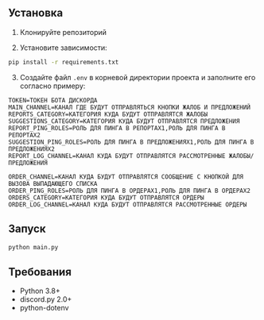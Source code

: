 ## Установка
1. Клонируйте репозиторий

2. Установите зависимости:
```bash
pip install -r requirements.txt
```

3. Создайте файл `.env` в корневой директории проекта и заполните его согласно примеру:
```
TOKEN=ТОКЕН БОТА ДИСКОРДА
MAIN_CHANNEL=КАНАЛ ГДЕ БУДУТ ОТПРАВЛЯТЬСЯ КНОПКИ ЖАЛОБ И ПРЕДЛОЖЕНИЙ
REPORTS_CATEGORY=КАТЕГОРИЯ КУДА БУДУТ ОТПРАВЛЯТСЯ ЖАЛОБЫ
SUGGESTIONS_CATEGORY=КАТЕГОРИЯ КУДА БУДУТ ОТПРАВЛЯТСЯ ПРЕДЛОЖЕНИЯ
REPORT_PING_ROLES=РОЛЬ ДЛЯ ПИНГА В РЕПОРТАХ1,РОЛЬ ДЛЯ ПИНГА В РЕПОРТАХ2
SUGGESTION_PING_ROLES=РОЛЬ ДЛЯ ПИНГА В ПРЕДЛОЖЕНИЯХ1,РОЛЬ ДЛЯ ПИНГА В ПРЕДЛОЖЕНИЯХ2
REPORT_LOG_CHANNEL=КАНАЛ КУДА БУДУТ ОТПРАВЛЯТСЯ РАССМОТРЕННЫЕ ЖАЛОБЫ/ПРЕДЛОЖЕНИЯ

ORDER_CHANNEL=КАНАЛ КУДА БУДУТ ОТПРАВЛЯТСЯ СООБЩЕНИЕ С КНОПКОЙ ДЛЯ ВЫЗОВА ВЫПАДАЮЩЕГО СПИСКА
ORDER_PING_ROLES=РОЛЬ ДЛЯ ПИНГА В ОРДЕРАХ1,РОЛЬ ДЛЯ ПИНГА В ОРДЕРАХ2
ORDERS_CATEGORY=КАТЕГОРИЯ КУДА БУДУТ ОТПРАВЛЯТСЯ ОРДЕРЫ
ORDER_LOG_CHANNEL=КАНАЛ КУДА БУДУТ ОТПРАВЛЯТСЯ РАССМОТРЕННЫЕ ОРДЕРЫ
```

## Запуск
```bash
python main.py
```

## Требования
- Python 3.8+
- discord.py 2.0+
- python-dotenv